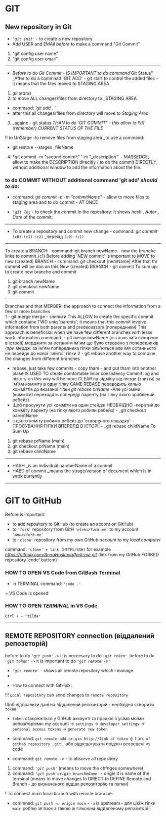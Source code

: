 # GIT

## New repository in Git
- _`'git init'`_ - to create a new repository 
- Add USER and EMAil _before_ to make a command "Git Commit"
1. "git config user.name"
2. "git config user.email"
-----------------------------

- _Before to do Git Commit - IS IMPORTANT to do command_'Git Status"
_After to do a commnad 'GIT ADD' - git start to control the added files - it means that the files moved to STAGING AREA
1. _git status_
2. to move ALL changes/files from directory to _STAGING AREA
* command: _'git add . '_
* after this all changes/files from directory will move to _Staging Area_
3. _againe - git status
_THAN to do 'GIT COMMIT" - this allow to FIX (remember) CURRENT STATUS OF THE FILE_

!! to UnStage -to remove files from staging area _to use a command:
- git restore --stages _fileName

4. *git commit -m "second commit"
   '-m "_description"' - MASSEDGE; allow to make the DESCRIPTION direcltly / to do the commit DIRECTLY, without additional window to add the information about the file.
   
 ### to do COMMIT WITHOUT additional command 'git add' _should to do_:
 - command: _git commit -a -m "commitName"_ - allow to move files to staging area and to do commit - AT ONCE

* ! _`git log`_ - to check the commit in the repository: it shows  _hash_  , _Autor_  , _Date_   of the commit;  
 
-----------------------
- To create a repository and commit new change - command: _git commit_ `(c0)-(c1)-(c2)`
_перехід `(c0)-(c1)`
-------------
To create a BRANCH - command: git branch newName - now the branche links to commit_(c1)
Before adding 'NEW commit' is important to MOVE to new (created) BRANCH - command: git checkout [nemName]
After that thr commit will be don on this New (created) BRANCH - git commit
To sum up: to create new branche and commit
1. git branch newName
2. git checkout newName 
3. git commit
-------------------
Branches and that MERGER: the approach to connect the information from a few or more branches  
1 - git merge 
merge - злипити 
This ALLOW to create the specific commit which containe TWO uniq 'parents'; it means that this commit involve information from both parents and predecessors (попередники)
This approach is beneficcial when we have few different branches wirh lesss work information
command: - git merge newName (останнє ім'я створене в істроії)
мерджити за останнім ім'ям що було створено з попередників (при мерджі за ім'ям попередника гілки зіль'ються але імя останнього не перейде до нової 'злитої' гілки
2 - git rebase
another way to combine the changes from different branches
- rebase_just take few commits - copy tham - and put tham into another plase 
IS USED TO cteate comfortable liniar consistency
Commit log and history on this way will be more CLEAR
на відміну від merge (злиття) за ім'ям комміту в одну гілку САМЕ REBASE переводить копью комміттів до вказаної гілки _git rebase brName_ 
-Але усі зміни (комміти) переходять попереду паренту (на гілку якого зроблений ребейз)
- Щоб просунути усі комміти на один стєйдж НЕОБХІДНО
-перетий до комміту паренту (на гілку якого робили ребейз) - _git checkout parentName
- з цього коміту робимо ребейз до 'створеного нащадку' - ПРОСУВАННЯ ГІЛКИ ВПЕРЕЛД В ІСТОРІЇ - _git rebase childName
To Sum Up
1. git rebase prName (main)
2. git checkout prName (main)
3. git rebase childName
--------------------------------
- HASH _is an individual namberName of a commit
- HAED of commit _means the strage/version of document which is in wrok currently
--------------------------------

# GIT to GitHub
Before is important:
* to add repository to GitHub (to create an accont on GitHub)
* to `'fork'` repository from GitH _`'eleks/fork-me'`_ to my account _`'Anna/fork-me'`_
* to `'clone'` repository from my own GitHub _account_ to my _local computer_

command: `'clone' + link (HTTPS/SSH)` for example _https://github.com/AnnaHuskova/fork-me.git_ (link from my GitHub FORKED repository 'code' buttom)

### HOW TO OPEN VS Code from GitBash Terminal
- in TERMINAL command: `'code .'`

= VS Code is opened

### HOW TO OPEN _TERMINAL_ in VS Code
`Ctrl + ~ 'tilda'`

----------------------
## REMOTE REPOSITORY connection (віддалений репозеторій)
before to do _`'git push'`_  `->`  it is neccesary to do _`'git token'`_.
before to do _`'git token'`_  `->`  it is important to do _`'git remote -v'`_
* _`'git remote'`_ - shows all remote repository which i manage
* 

- How to connect with GitHub :

!!! `Local repository` can send changes to `remote repository`

Щоб відправити дані на віддалений репозиторій - необхідно створити `token`

 - `token` створюється у GitHub аккаунті та працює з усіма моїми репозіторіями: my account -> `settings` -> `developer settings` -> `personal access tokens` -> `generate new token`

- command: `git remote add origin http://link of token @ link of githab repository .git` - або відредагувати оріджін всередені vs code
- command: `git remote -v` - to absorve all repository 


 1. command: _`'git push'`_ (means to move the chfnges somewhere)
 2. command: _`'git push origin brancheName'`_ - origin it is name of the terminal (means to move changes to DIRECT to DEFINE Remote and Branch - до визначеного віддал.репозиторію та папки) 

! To connect _main_ local branch with remote branche:
- commnad: _`git push -u origin main`_ - `-u` is upstream - для цієїж гілки `main` роблю зв'язок з такою ж гілкоюна віддаленому репозиторії;

















